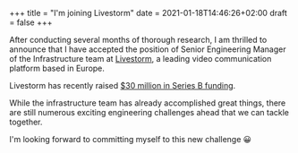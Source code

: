 +++
title = "I'm joining Livestorm"
date = 2021-01-18T14:46:26+02:00
draft = false
+++

After conducting several months of thorough research, I am thrilled to announce that I have accepted the position of Senior Engineering Manager of the Infrastructure team at [Livestorm](https://livestorm.co/), a leading video communication platform based in Europe.

Livestorm has recently raised [$30 million in Series B funding](https://livestorm.co/blog/livestorm-30-million-series-b).

While the infrastructure team has already accomplished great things, there are still numerous exciting engineering challenges ahead that we can tackle together.

I'm looking forward to committing myself to this new challenge 😀
